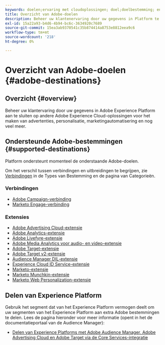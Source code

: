 ```yaml
---
keywords: doelen;ervaring met cloudoplossingen; doel;doelbestemming; en cloud; reclame-cloud; publieksmanager; doelbestemming adobe; doel; bestemming van de publieksbeheerder;
title: Overzicht van Adobe-doelen
description: Beheer uw klantenervaring door uw gegevens in Platform te verbinden met andere oplossingen van Adobe Experience Cloud voor het richten van advertenties, personalisatie, marketing automatisering en meer
exl-id: 15a22a93-b4d6-4b94-bc6c-3634920c7689
source-git-commit: 15ea3ab9370541c35b874414a8753e8812eea9c6
workflow-type: tm+mt
source-wordcount: '218'
ht-degree: 0%

---
```


# Overzicht van Adobe-doelen {#adobe-destinations}

## Overzicht {#overview}

Beheer uw klantervaring door uw gegevens in Adobe Experience Platform aan te sluiten op andere Adobe Experience Cloud-oplossingen voor het maken van advertenties, personalisatie, marketingautomatisering en nog veel meer.

## Ondersteunde Adobe-bestemmingen {#supported-destinations}

Platform ondersteunt momenteel de onderstaande Adobe-doelen.

Om het verschil tussen verbindingen en uitbreidingen te begrijpen, zie [Verbindingen](../../destination-types.md#connections) in de Types van Bestemming en de pagina van Categorieën.

### Verbindingen

* [Adobe Campaign-verbinding](../email-marketing/adobe-campaign.md)
* [Marketo Engage-verbinding](/help/destinations/catalog/adobe/marketo-engage.md)

### Extensies

* [Adobe Advertising Cloud-extensie](../advertising/adobe-advertising-cloud.md)
* [Adobe Analytics-extensie](../analytics/adobe-analytics.md)
* [Adobe Livefyre-extensie](../social/adobe-livefyre.md)
* [Adobe Media Analytics voor audio- en video-extensie](../analytics/adobe-video-analytics.md)
* [Adobe Target-extensie](../personalization/adobe-target.md)
* [Adobe Target v2-extensie](../personalization/adobe-target-v2.md)
* [Audience Manager DIL-extensie](../data-management/aam-dil-extension.md)
* [Experience Cloud ID Service-extensie](../personalization/adobe-ecid.md)
* [Marketo-extensie](../email/marketo.md)
* [Marketo Munchkin-extensie](../email/marketo-munchkin.md)
* [Marketo Web Personalization-extensie](../personalization/marketo-web-personalization.md)

## Delen van Experience Platform

Gebruik het segment dat van het Experience Platform vermogen deelt om uw segmenten van het Experience Platform aan extra Adobe bestemmingen te delen. Lees de pagina hieronder voor meer informatie (opent in het de documentatieportaal van de Audience Manager):

* [Delen van Experience Platforms met Adobe Audience Manager, Adobe Advertising Cloud en Adobe Target via de Core Services-integratie](https://experienceleague.adobe.com/docs/audience-manager/user-guide/implementation-integration-guides/integration-experience-platform/aam-aep-audience-sharing.html)
